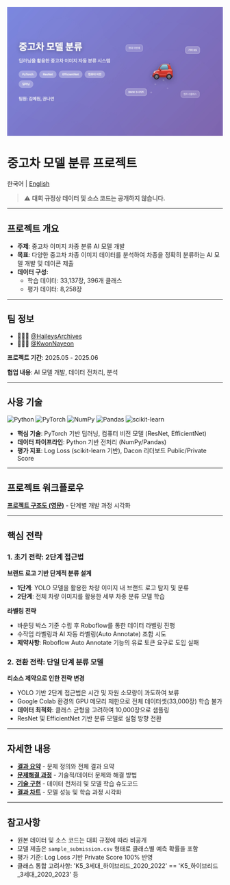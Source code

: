 ![Thumbnail-Korean](assets/thumbnail-ko.jpg)

# 중고차 모델 분류 프로젝트

한국어 | [English](README.en.md)

> ⚠️ **대회 규정상 데이터 및 소스 코드는 공개하지 않습니다.**

<!--
> 본 레포지토리는 프로젝트 개요와 슈도코드만 포함합니다.
-->

---

## 프로젝트 개요

- **주제**: 중고차 이미지 차종 분류 AI 모델 개발
- **목표**: 다양한 중고차 차종 이미지 데이터를 분석하여 차종을 정확히 분류하는 AI 모델 개발 및 데이콘 제출
- **데이터 구성:**
    - 학습 데이터: 33,137장, 396개 클래스
    - 평가 데이터: 8,258장

---

## 팀 정보
- 👩🏻‍💻 [@HaileysArchives](https://github.com/HaileysArchives)
- 👩🏻‍💻 [@KwonNayeon](https://github.com/KwonNayeon)

**프로젝트 기간**: 2025.05 - 2025.06

**협업 내용**: AI 모델 개발, 데이터 전처리, 분석

---

## 사용 기술

![Python](https://img.shields.io/badge/Python-3776AB?style=for-the-badge&logo=python&logoColor=white)
![PyTorch](https://img.shields.io/badge/PyTorch-EE4C2C?style=for-the-badge&logo=pytorch&logoColor=white)
![NumPy](https://img.shields.io/badge/numpy-%23013243.svg?style=for-the-badge&logo=numpy&logoColor=white)
![Pandas](https://img.shields.io/badge/pandas-%23150458.svg?style=for-the-badge&logo=pandas&logoColor=white)
![scikit-learn](https://img.shields.io/badge/scikit--learn-%23F7931E.svg?style=for-the-badge&logo=scikit-learn&logoColor=white)

- **핵심 기술**: PyTorch 기반 딥러닝, 컴퓨터 비전 모델 (ResNet, EfficientNet)
- **데이터 파이프라인**: Python 기반 전처리 (NumPy/Pandas)
- **평가 지표**: Log Loss (scikit-learn 기반), Dacon 리더보드 Public/Private Score

---

## 프로젝트 워크플로우
**[프로젝트 구조도 (영문)](https://kwonnayeon.github.io/used-car-model-classification/assets/project_architecture.html)** - 단계별 개발 과정 시각화

---

## 핵심 전략

### 1. 초기 전략: 2단계 접근법

**브랜드 로고 기반 단계적 분류 설계**
- **1단계**: YOLO 모델을 활용한 차량 이미지 내 브랜드 로고 탐지 및 분류
- **2단계**: 전체 차량 이미지를 활용한 세부 차종 분류 모델 학습

**라벨링 전략**
- 바운딩 박스 기준 수립 후 Roboflow를 통한 데이터 라벨링 진행
- 수작업 라벨링과 AI 자동 라벨링(Auto Annotate) 조합 시도
- **제약사항**: Roboflow Auto Annotate 기능의 유료 토큰 요구로 도입 실패

### 2. 전환 전략: 단일 단계 분류 모델

**리소스 제약으로 인한 전략 변경**
- YOLO 기반 2단계 접근법은 시간 및 자원 소모량이 과도하여 보류
- Google Colab 환경의 GPU 메모리 제한으로 전체 데이터셋(33,000장) 학습 불가
- **데이터 최적화**: 클래스 균형을 고려하여 10,000장으로 샘플링
- ResNet 및 EfficientNet 기반 분류 모델로 실험 방향 전환

---

## 자세한 내용

- **[결과 요약](summary_report.md)** - 문제 정의와 전체 결과 요약
- **[문제해결 과정](troubleshooting.md)** - 기술적/데이터 문제와 해결 방법
- **[기술 구현](implementation/)** - 데이터 전처리 및 모델 학습 슈도코드
- **[결과 차트](assets/)** - 모델 성능 및 학습 과정 시각화

---

## 참고사항

- 원본 데이터 및 소스 코드는 대회 규정에 따라 비공개
- 모델 제출은 `sample_submission.csv` 형태로 클래스별 예측 확률을 포함
- 평가 기준: Log Loss 기반 Private Score 100% 반영
- 클래스 통합 고려사항: 'K5_3세대_하이브리드_2020_2022' == 'K5_하이브리드_3세대_2020_2023' 등